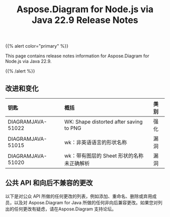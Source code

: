﻿---
title: Aspose.Diagram for Node.js via Java 22.9 Release Notes
type: docs
weight: 19
url: /zh/nodejsjava/aspose-diagram-for-node-js-via-java-22-9-release-notes/
---
{{% alert color="primary" %}}

This page contains release notes information for Aspose.Diagram for Node.js via Java 22.9.

{{% /alert %}}
## **改进和变化**  ##

|**钥匙**|**概括**|**类别**|
|:- |:- |:- |
|DIAGRAMJAVA-51022|WK: Shape distorted after saving to PNG|强化|
|DIAGRAMJAVA-51015|wk：非英语语言的形状名称|漏洞|
|DIAGRAMJAVA-51020|wk：带有图层的 Sheet 形状的名称未正确解析|漏洞|

## **公共 API 和向后不兼容的更改**
以下是对公众 API 所做的任何更改的列表，例如添加、重命名、删除或弃用成员，以及对 Aspose.Diagram for Java 所做的任何非向后兼容更改。如果您对列出的任何更改有疑虑，请在Aspose.Diagram 支持论坛。

